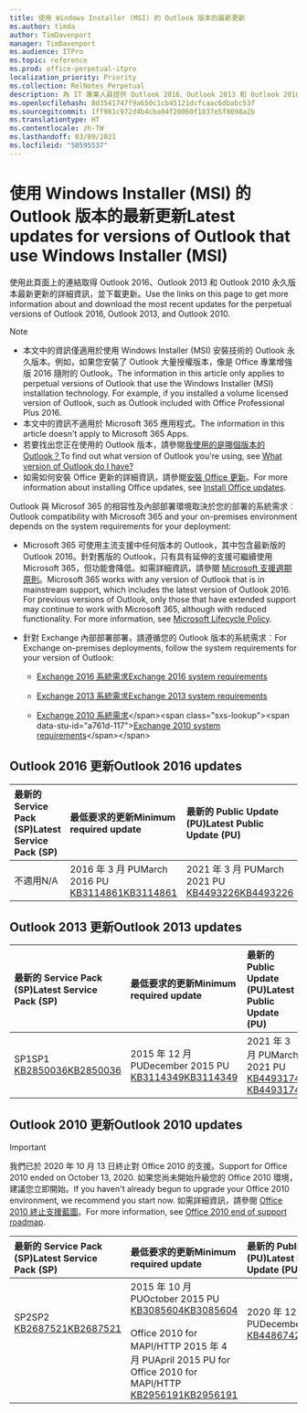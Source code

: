 ```yaml
---
title: 使用 Windows Installer (MSI) 的 Outlook 版本的最新更新
ms.author: timda
author: TimDavenport
manager: TimDavenport
ms.audience: ITPro
ms.topic: reference
ms.prod: office-perpetual-itpro
localization_priority: Priority
ms.collection: RelNotes_Perpetual
description: 為 IT 專業人員提供 Outlook 2016、Outlook 2013 和 Outlook 2010 永久版本的最新更新資訊連結
ms.openlocfilehash: 8d3541747f9a650c1cb45121dcfcaac6dbabc53f
ms.sourcegitcommit: 1ff981c972d4b4cba04f20060f1837e5f8098a2b
ms.translationtype: HT
ms.contentlocale: zh-TW
ms.lasthandoff: 03/09/2021
ms.locfileid: "50595537"
---
```

# <a name="latest-updates-for-versions-of-outlook-that-use-windows-installer-msi"></a><span data-ttu-id="a761d-103">使用 Windows Installer (MSI) 的 Outlook 版本的最新更新</span><span class="sxs-lookup"><span data-stu-id="a761d-103">Latest updates for versions of Outlook that use Windows Installer (MSI)</span></span>

<span data-ttu-id="a761d-104">使用此頁面上的連結取得 Outlook 2016、Outlook 2013 和 Outlook 2010 永久版本最新更新的詳細資訊，並下載更新。</span><span class="sxs-lookup"><span data-stu-id="a761d-104">Use the links on this page to get more information about and download the most recent updates for the perpetual versions of Outlook 2016, Outlook 2013, and Outlook 2010.</span></span>
  
> [!NOTE]
> - <span data-ttu-id="a761d-p101">本文中的資訊僅適用於使用 Windows Installer (MSI) 安裝技術的 Outlook 永久版本。例如，如果您安裝了 Outlook 大量授權版本，像是 Office 專業增強版 2016 隨附的 Outlook。</span><span class="sxs-lookup"><span data-stu-id="a761d-p101">The information in this article only applies to perpetual versions of Outlook that use the Windows Installer (MSI) installation technology. For example, if you installed a volume licensed version of Outlook, such as Outlook included with Office Professional Plus 2016.</span></span>
> - <span data-ttu-id="a761d-107">本文中的資訊不適用於 Microsoft 365 應用程式。</span><span class="sxs-lookup"><span data-stu-id="a761d-107">The information in this article doesn't apply to Microsoft 365 Apps.</span></span>
> - <span data-ttu-id="a761d-108">若要找出您正在使用的 Outlook 版本，請參閱[我使用的是哪個版本的 Outlook？](https://support.office.com/article/b3a9568c-edb5-42b9-9825-d48d82b2257c)</span><span class="sxs-lookup"><span data-stu-id="a761d-108">To find out what version of Outlook you're using, see [What version of Outlook do I have?](https://support.office.com/article/b3a9568c-edb5-42b9-9825-d48d82b2257c)</span></span>
> - <span data-ttu-id="a761d-109">如需如何安裝 Office 更新的詳細資訊，請參閱[安裝 Office 更新](https://support.office.com/article/2ab296f3-7f03-43a2-8e50-46de917611c5)。</span><span class="sxs-lookup"><span data-stu-id="a761d-109">For more information about installing Office updates, see [Install Office updates](https://support.office.com/article/2ab296f3-7f03-43a2-8e50-46de917611c5).</span></span> 
  
<span data-ttu-id="a761d-110">Outlook 與 Microsof 365 的相容性及內部部署環境取決於您的部署的系統需求︰</span><span class="sxs-lookup"><span data-stu-id="a761d-110">Outlook compatibility with Microsoft 365 and your on-premises environment depends on the system requirements for your deployment:</span></span>
  
- <span data-ttu-id="a761d-p102">Microsoft 365 可使用主流支援中任何版本的 Outlook，其中包含最新版的 Outlook 2016。針對舊版的 Outlook，只有具有延伸的支援可繼續使用 Microsoft 365，但功能會降低。如需詳細資訊，請參閱 [Microsoft 支援週期原則](https://support.microsoft.com/lifecycle)。</span><span class="sxs-lookup"><span data-stu-id="a761d-p102">Microsoft 365 works with any version of Outlook that is in mainstream support, which includes the latest version of Outlook 2016. For previous versions of Outlook, only those that have extended support may continue to work with Microsoft 365, although with reduced functionality. For more information, see [Microsoft Lifecycle Policy](https://support.microsoft.com/lifecycle).</span></span>
    
- <span data-ttu-id="a761d-114">針對 Exchange 內部部署部署，請遵循您的 Outlook 版本的系統需求︰</span><span class="sxs-lookup"><span data-stu-id="a761d-114">For Exchange on-premises deployments, follow the system requirements for your version of Outlook:</span></span>
    
  - [<span data-ttu-id="a761d-115">Exchange 2016 系統需求</span><span class="sxs-lookup"><span data-stu-id="a761d-115">Exchange 2016 system requirements</span></span>](https://docs.microsoft.com/Exchange/plan-and-deploy/system-requirements)
    
  - [<span data-ttu-id="a761d-116">Exchange 2013 系統需求</span><span class="sxs-lookup"><span data-stu-id="a761d-116">Exchange 2013 system requirements</span></span>](https://docs.microsoft.com/exchange/exchange-2013-system-requirements-exchange-2013-help)
    
  - <span data-ttu-id="a761d-117">[Exchange 2010 系統需求](https://docs.microsoft.com/previous-versions/office/exchange-server-2010/aa996719(v=exchg.141))</span><span class="sxs-lookup"><span data-stu-id="a761d-117">[Exchange 2010 system requirements](https://docs.microsoft.com/previous-versions/office/exchange-server-2010/aa996719(v=exchg.141))</span></span>

   
## <a name="outlook-2016-updates"></a><span data-ttu-id="a761d-118">Outlook 2016 更新</span><span class="sxs-lookup"><span data-stu-id="a761d-118">Outlook 2016 updates</span></span>

|<span data-ttu-id="a761d-119">**最新的 Service Pack (SP)**</span><span class="sxs-lookup"><span data-stu-id="a761d-119">**Latest Service Pack (SP)**</span></span>|<span data-ttu-id="a761d-120">**最低要求的更新**</span><span class="sxs-lookup"><span data-stu-id="a761d-120">**Minimum required update**</span></span>|<span data-ttu-id="a761d-121">**最新的 Public Update (PU)**</span><span class="sxs-lookup"><span data-stu-id="a761d-121">**Latest Public Update (PU)**</span></span>|
|:-----|:-----|:-----|
|<span data-ttu-id="a761d-122">不適用</span><span class="sxs-lookup"><span data-stu-id="a761d-122">N/A</span></span>  <br/> |<span data-ttu-id="a761d-123">2016 年 3 月 PU</span><span class="sxs-lookup"><span data-stu-id="a761d-123">March 2016 PU</span></span> <br/>[<span data-ttu-id="a761d-124">KB3114861</span><span class="sxs-lookup"><span data-stu-id="a761d-124">KB3114861</span></span>](https://support.microsoft.com/help/3114861) <br/> |<span data-ttu-id="a761d-125">2021 年 3 月 PU</span><span class="sxs-lookup"><span data-stu-id="a761d-125">March 2021 PU</span></span> <br/>[<span data-ttu-id="a761d-126">KB4493226</span><span class="sxs-lookup"><span data-stu-id="a761d-126">KB4493226</span></span>](https://support.microsoft.com/help/4493226) 

## <a name="outlook-2013-updates"></a><span data-ttu-id="a761d-127">Outlook 2013 更新</span><span class="sxs-lookup"><span data-stu-id="a761d-127">Outlook 2013 updates</span></span>

|<span data-ttu-id="a761d-128">**最新的 Service Pack (SP)**</span><span class="sxs-lookup"><span data-stu-id="a761d-128">**Latest Service Pack (SP)**</span></span>|<span data-ttu-id="a761d-129">**最低要求的更新**</span><span class="sxs-lookup"><span data-stu-id="a761d-129">**Minimum required update**</span></span>|<span data-ttu-id="a761d-130">**最新的 Public Update (PU)**</span><span class="sxs-lookup"><span data-stu-id="a761d-130">**Latest Public Update (PU)**</span></span>|
|:-----|:-----|:-----|
|<span data-ttu-id="a761d-131">SP1</span><span class="sxs-lookup"><span data-stu-id="a761d-131">SP1</span></span>  <br/>[<span data-ttu-id="a761d-132">KB2850036</span><span class="sxs-lookup"><span data-stu-id="a761d-132">KB2850036</span></span>](https://go.microsoft.com/fwlink/p/?LinkId=512538) <br/> |<span data-ttu-id="a761d-133">2015 年 12 月 PU</span><span class="sxs-lookup"><span data-stu-id="a761d-133">December 2015 PU</span></span> <br/>[<span data-ttu-id="a761d-134">KB3114349</span><span class="sxs-lookup"><span data-stu-id="a761d-134">KB3114349</span></span>](https://support.microsoft.com/kb/3114349) <br/> |<span data-ttu-id="a761d-135">2021 年 3 月 PU</span><span class="sxs-lookup"><span data-stu-id="a761d-135">March 2021 PU</span></span> <br/>[<span data-ttu-id="a761d-136">KB4493174 </span><span class="sxs-lookup"><span data-stu-id="a761d-136">KB4493174 </span></span>](https://support.microsoft.com/help/4493174 )  |
   
## <a name="outlook-2010-updates"></a><span data-ttu-id="a761d-137">Outlook 2010 更新</span><span class="sxs-lookup"><span data-stu-id="a761d-137">Outlook 2010 updates</span></span>
> [!IMPORTANT]
> <span data-ttu-id="a761d-138">我們已於 2020 年 10 月 13 日終止對 Office 2010 的支援。</span><span class="sxs-lookup"><span data-stu-id="a761d-138">Support for Office 2010 ended on October 13, 2020.</span></span> <span data-ttu-id="a761d-139">如果您尚未開始升級您的 Office 2010 環境，建議您立即開始。</span><span class="sxs-lookup"><span data-stu-id="a761d-139">If you haven't already begun to upgrade your Office 2010 environment, we recommend you start now.</span></span> <span data-ttu-id="a761d-140">如需詳細資訊，請參閱 [Office 2010 終止支援藍圖](https://docs.microsoft.com/DeployOffice/office-2010-end-support-roadmap)。</span><span class="sxs-lookup"><span data-stu-id="a761d-140">For more information, see [Office 2010 end of support roadmap](https://docs.microsoft.com/DeployOffice/office-2010-end-support-roadmap).</span></span>

|<span data-ttu-id="a761d-141">**最新的 Service Pack (SP)**</span><span class="sxs-lookup"><span data-stu-id="a761d-141">**Latest Service Pack (SP)**</span></span>|<span data-ttu-id="a761d-142">**最低要求的更新**</span><span class="sxs-lookup"><span data-stu-id="a761d-142">**Minimum required update**</span></span>|<span data-ttu-id="a761d-143">**最新的 Public Update (PU)**</span><span class="sxs-lookup"><span data-stu-id="a761d-143">**Latest Public Update (PU)**</span></span>|
|:-----|:-----|:-----|
|<span data-ttu-id="a761d-144">SP2</span><span class="sxs-lookup"><span data-stu-id="a761d-144">SP2</span></span> <br/>[<span data-ttu-id="a761d-145">KB2687521</span><span class="sxs-lookup"><span data-stu-id="a761d-145">KB2687521</span></span>](https://go.microsoft.com/fwlink/p/?LinkId=512542) <br><br><br><br/> |<span data-ttu-id="a761d-146">2015 年 10 月 PU</span><span class="sxs-lookup"><span data-stu-id="a761d-146">October 2015 PU</span></span> <br/> [<span data-ttu-id="a761d-147">KB3085604</span><span class="sxs-lookup"><span data-stu-id="a761d-147">KB3085604</span></span>](https://support.microsoft.com/kb/3085604) <br/><br/>  <span data-ttu-id="a761d-148">Office 2010 for MAPI/HTTP 2015 年 4 月 PU</span><span class="sxs-lookup"><span data-stu-id="a761d-148">April 2015 PU for Office 2010 for MAPI/HTTP</span></span> <br/> [<span data-ttu-id="a761d-149">KB2956191</span><span class="sxs-lookup"><span data-stu-id="a761d-149">KB2956191</span></span>](https://support.microsoft.com/help/2956191/april-14-2015-update-for-office-2010-kb2956191) <br/> |<span data-ttu-id="a761d-150">2020 年 12 月 PU</span><span class="sxs-lookup"><span data-stu-id="a761d-150">December 2020 PU</span></span> <br/>[<span data-ttu-id="a761d-151">KB4486742</span><span class="sxs-lookup"><span data-stu-id="a761d-151">KB4486742</span></span>](https://support.microsoft.com/help/4486742) <br><br><br><br/>|
   

